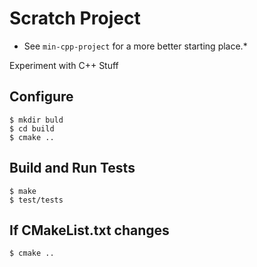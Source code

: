 # Scratch Project

* See `min-cpp-project` for a more better starting place.*

Experiment with C++ Stuff

## Configure

    $ mkdir buld
    $ cd build
    $ cmake ..

## Build and Run Tests

    $ make
    $ test/tests

## If CMakeList.txt changes

    $ cmake ..

